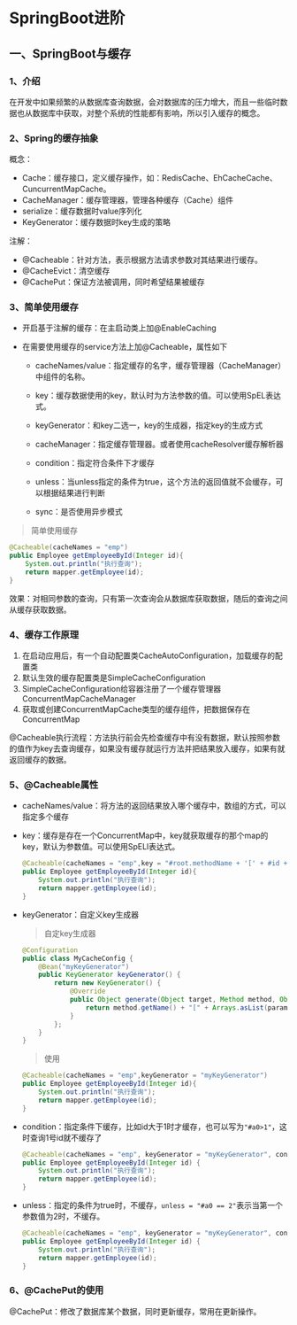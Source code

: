 # SpringBoot进阶

## 一、SpringBoot与缓存

### 1、介绍

在开发中如果频繁的从数据库查询数据，会对数据库的压力增大，而且一些临时数据也从数据库中获取，对整个系统的性能都有影响，所以引入缓存的概念。

### 2、Spring的缓存抽象

概念：

* Cache：缓存接口，定义缓存操作，如：RedisCache、EhCacheCache、CuncurrentMapCache。
* CacheManager：缓存管理器，管理各种缓存（Cache）组件
* serialize：缓存数据时value序列化
* KeyGenerator：缓存数据时key生成的策略

注解：

* @Cacheable：针对方法，表示根据方法请求参数对其结果进行缓存。
* @CacheEvict：清空缓存
* @CachePut：保证方法被调用，同时希望结果被缓存



### 3、简单使用缓存

* 开启基于注解的缓存：在主启动类上加@EnableCaching

* 在需要使用缓存的service方法上加@Cacheable，属性如下

  * cacheNames/value：指定缓存的名字，缓存管理器（CacheManager）中组件的名称。

  * key：缓存数据使用的key，默认时为方法参数的值。可以使用SpEL表达式。

  * keyGenerator：和key二选一，key的生成器，指定key的生成方式

  * cacheManager：指定缓存管理器。或者使用cacheResolver缓存解析器

  * condition：指定符合条件下才缓存

  * unless：当unless指定的条件为true，这个方法的返回值就不会缓存，可以根据结果进行判断

  * sync：是否使用异步模式 



> 简单使用缓存


```Java
@Cacheable(cacheNames = "emp")
public Employee getEmployeeById(Integer id){
    System.out.println("执行查询");
    return mapper.getEmployee(id);
}
```

效果：对相同参数的查询，只有第一次查询会从数据库获取数据，随后的查询之间从缓存获取数据。



### 4、缓存工作原理

1. 在启动应用后，有一个自动配置类CacheAutoConfiguration，加载缓存的配置类
2. 默认生效的缓存配置类是SimpleCacheConfiguration
3. SimpleCacheConfiguration给容器注册了一个缓存管理器ConcurrentMapCacheManager
4. 获取或创建ConcurrentMapCache类型的缓存组件，把数据保存在ConcurrentMap

@Cacheable执行流程：方法执行前会先检查缓存中有没有数据，默认按照参数的值作为key去查询缓存，如果没有缓存就运行方法并把结果放入缓存，如果有就返回缓存的数据。



### 5、@Cacheable属性

* cacheNames/value：将方法的返回结果放入哪个缓存中，数组的方式，可以指定多个缓存

* key：缓存是存在一个ConcurrentMap中，key就获取缓存的那个map的key，默认为参数值。可以使用SpELl表达式。

  ```Java
  @Cacheable(cacheNames = "emp",key = "#root.methodName + '[' + #id + ']'")
  public Employee getEmployeeById(Integer id){
      System.out.println("执行查询");
      return mapper.getEmployee(id);
  }
  ```

* keyGenerator：自定义key生成器

  > 自定key生成器
  
  ```Java
  @Configuration
  public class MyCacheConfig {
      @Bean("myKeyGenerator")
      public KeyGenerator keyGenerator() {
          return new KeyGenerator() {
              @Override
              public Object generate(Object target, Method method, Object... params) {
                  return method.getName() + "[" + Arrays.asList(params).toString() + "]";
              }
          };
      }
  }
  ```
  
  > 使用
  
  ```Java
  @Cacheable(cacheNames = "emp",keyGenerator = "myKeyGenerator")
  public Employee getEmployeeById(Integer id){
      System.out.println("执行查询");
      return mapper.getEmployee(id);
  }
  ```
  
* condition：指定条件下缓存，比如id大于1时才缓存，也可以写为`"#a0>1"`，这时查询1号id就不缓存了

  ```Java
  @Cacheable(cacheNames = "emp", keyGenerator = "myKeyGenerator", condition = "#id>1")
  public Employee getEmployeeById(Integer id) {
      System.out.println("执行查询");
      return mapper.getEmployee(id);
  }
  ```

* unless：指定的条件为true时，不缓存，`unless = "#a0 == 2"`表示当第一个参数值为2时，不缓存。

  ```Java
  @Cacheable(cacheNames = "emp", keyGenerator = "myKeyGenerator", condition = "#id>1",unless = "#a0 == 2")
  public Employee getEmployeeById(Integer id) {
      System.out.println("执行查询");
      return mapper.getEmployee(id);
  }
  ```



### 6、@CachePut的使用

@CachePut：修改了数据库某个数据，同时更新缓存，常用在更新操作。

